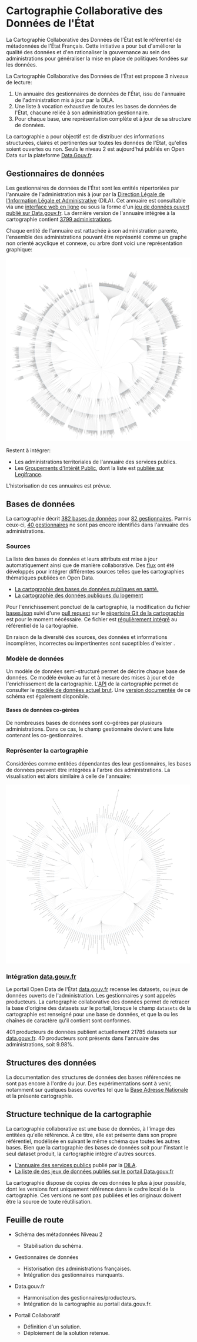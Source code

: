 Cartographie Collaborative des Données de l'État
========================================================



La Cartographie Collaborative des Données de l'État est le référentiel de métadonnées de l'État Français. Cette initiative a pour but d'améliorer la qualité des données et d'en rationaliser la gouvernance au sein des administrations pour généraliser la mise en place de politiques fondées sur les données. 

La Cartographie Collaborative des Données de l'État est propose 3 niveaux de lecture:
  
  1. Un annuaire des gestionnaires de données de l'État, issu de l'annuaire de l'administration mis à jour par la DILA.
  2. Une liste à vocation exhaustive de toutes les bases de données de l'État, chacune reliée à son administration gestionnaire.
  3. Pour chaque base, une représentation complète et à jour de sa structure de données.
  
La cartographie a pour objectif est de distribuer des informations structurées, claires et pertinentes sur toutes les données de l'État, qu'elles soient ouvertes ou non. Seuls le niveau 2 est aujourd'hui publiés en Open Data sur la plateforme [Data.Gouv.fr](https://www.data.gouv.fr/fr/datasets/cartographie-collaborative-des-donnees-de-letat/).

## Gestionnaires de données

Les gestionnaires de données de l'État sont les entités répertoriées par l'annuaire de l'administration mis à jour par la [Direction Légale de l'Information Légale et Administrative](http://www.dila.premier-ministre.gouv.fr/) (DILA). Cet annuaire est consultable via une [interface web en ligne](https://lannuaire.service-public.fr) ou sous la forme d'un [jeu de données ouvert publié sur Data.gouv.fr](https://www.data.gouv.fr/fr/datasets/annuaire-des-services-publics-nationaux/). La dernière version de l'annuaire intégrée à la cartographie contient [3799 administrations](http://bases.gouv2.fr/administrations).

Chaque entité de l'annuaire est rattachée à son administration parente, l'ensemble des administrations pouvant être représenté comme un graphe non orienté acyclique et connexe, ou arbre dont voici une représentation graphique:

[![administrations](reporting/administrations-thumb.png)](reporting/administrations.png)

Restent à intégrer:

* Les administrations territoriales de l'annuaire des services publics.
* Les [Groupements d'Intérêt Public](http://www.economie.gouv.fr/daj/gip), dont la liste est [publiée sur Legifrance](https://www.legifrance.gouv.fr/affichSarde.do?reprise=true&page=1&idSarde=SARDOBJT000007105856&ordre=null&nature=null&g=ls).

L'historisation de ces annuaires est prévue.

## Bases de données

La cartographie décrit [382 bases de données](http://bases.gouv2.fr/bases) pour [82 gestionnaires](http://bases.gouv2.fr/gestionnaires). Parmis ceux-ci, [40 gestionnaires](http://bases.gouv2.fr/gestionnaires/inconnus) ne sont pas encore identifiés dans l'annuaire des administrations.

### Sources

La liste des bases de données et leurs attributs est mise à jour automatiquement ainsi que de manière collaborative. Des [flux](scripts/) ont été développés pour intégrer différentes sources telles que les cartographies thématiques publiées en Open Data.

* [La cartographie des bases de données publiques en santé.](scripts/sante)
* [La cartographie des données publiques du logement](scripts/logement)

Pour l'enrichissement ponctuel de la cartographie, la modification du fichier [bases.json](data/bases.json) suivi d'une [pull request](https://help.github.com/articles/using-pull-requests/) sur le [répertoire Git de la cartographie](https://github.com/SGMAP-AGD/cartodonnees) est pour le moment nécéssaire. Ce fichier est [régulièrement intégré](scripts/import/import.R) au référentiel de la cartographie.

En raison de la diversité des sources, des données et informations incomplètes, incorrectes ou impertinentes sont suceptibles d'exister .

### Modèle de données 

Un modèle de données semi-structuré permet de décrire chaque base de données. Ce modèle évolue au fur et à mesure des mises à jour et de l'enrichissement de la cartographie. L'[API](http://bases.gouv2.fr/) de la cartographie permet de consulter le [modèle de données actuel brut](http://bases.gouv2.fr/bases/schema). Une [version documentée](data/schema.json) de ce schéma est également disponible.

#### Bases de données co-gérées

De nombreuses bases de données sont co-gérées par plusieurs administrations. Dans ce cas, le champ gestionnaire devient une liste contenant les co-gestionnaires.

### Représenter la cartographie

Considérées comme entitées dépendantes des leur gestionnaires, les bases de données peuvent être intégrées à l'arbre des administrations. La visualisation est alors similaire à celle de l'annuaire:

[![bases de données](reporting/cartographie-thumb.png)](reporting/cartographie.png)

### Intégration [data.gouv.fr](https://www.data.gouv.fr)

Le portail Open Data de l'État [data.gouv.fr](https://www.data.gouv.fr) recense les datasets, ou jeux de données ouverts de l'administration. Les gestionnaires y sont appelés producteurs. La cartographie collaborative des données permet de retracer la base d'origine des datasets sur le portail, lorsque le champ `datasets` de la cartographie est renseigné pour une base de données, et que la ou les chaînes de caractère qu'il contient sont conformes.

401 producteurs de données publient actuellement 21785 datasets sur [data.gouv.fr](https://www.data.gouv.fr). 40 producteurs sont présents dans l'annuaire des administrations, soit 9.98%.

## Structures des données

La documentation des structures de données des bases référencées ne sont pas encore à l'ordre du jour. Des expérimentations sont à venir, notamment sur quelques bases ouvertes tel que la [Base Adresse Nationale](https://adresse.data.gouv.fr/) et la présente cartographie.

## Structure technique de la cartographie

La cartographie collaborative est une base de données, à l'image des entitées qu'elle référence. À ce titre, elle est présente dans son propre référentiel, modélisée en suivant le même schéma que toutes les autres bases.
Bien que la cartographie des bases de données soit pour l'instant le seul dataset produit, la cartographie intègre d'autres sources.

* [L'annuaire des services publics](https://www.data.gouv.fr/fr/datasets/annuaire-des-services-publics-nationaux/) publié par la [DILA](http://www.dila.premier-ministre.gouv.fr/).
* [La liste de des jeux de données publiés sur le portail Data.gouv.fr](https://www.data.gouv.fr/fr/datasets.csv)

La cartographie dispose de copies de ces données le plus à jour possible, dont les versions font uniquement référence dans le cadre local de la cartographie. Ces versions ne sont pas publiées et les originaux doivent être la source de toute réutilisation.

## Feuille de route

* Schéma des métadonnées Niveau 2
  - Stabilisation du schéma.

* Gestionnaires de données
  - Historisation des administrations françaises.
  - Intégration des gestionnaires manquants.
  
* Data.gouv.fr
  - Harmonisation des gestionnaires/producteurs.
  - Intégration de la cartographie au portail data.gouv.fr.

* Portail Collaboratif
  - Définition d'un solution.
  - Déploiement de la solution retenue.
